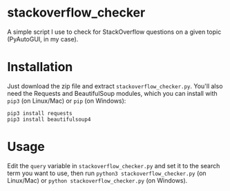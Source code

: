 # stackoverflow_checker
A simple script I use to check for StackOverflow questions on a given topic (PyAutoGUI, in my case).

# Installation

Just download the zip file and extract `stackoverflow_checker.py`. You'll also need the Requests and BeautifulSoup modules, which you can install with `pip3` (on Linux/Mac) or `pip` (on Windows):

    pip3 install requests
    pip3 install beautifulsoup4

# Usage

Edit the `query` variable in `stackoverflow_checker.py` and set it to the search term you want to use, then run `python3 stackoverflow_checker.py` (on Linux/Mac) or `python stackoverflow_checker.py` (on Windows).

